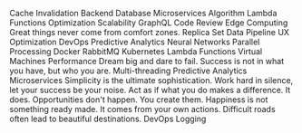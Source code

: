 Cache Invalidation Backend Database Microservices Algorithm Lambda Functions Optimization
Scalability GraphQL Code Review Edge Computing Great things never come from comfort zones. Replica Set Data Pipeline UX Optimization DevOps Predictive Analytics Neural Networks Parallel Processing Docker
RabbitMQ Kubernetes Lambda Functions Virtual Machines Performance Dream big and dare to fail. Success is not in what you have, but who you are.
Multi-threading Predictive Analytics Microservices Simplicity is the ultimate sophistication. Work hard in silence, let your success be your noise. Act as if what you do makes a difference. It does. Opportunities don't happen. You create them. Happiness is not something ready made. It comes from your own actions. Difficult roads often lead to beautiful destinations. DevOps Logging
